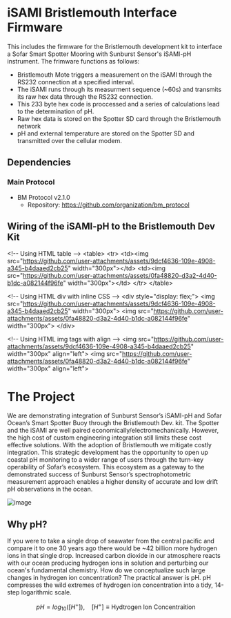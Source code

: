 # iSAMI Bristlemouth Interface Firmware
This includes the firmware for the Bristlemouth development kit to interface a Sofar Smart Spotter Mooring with Sunburst Sensor's iSAMI-pH instrument. The frimware functions as follows:

* Bristlemouth Mote triggers a measurement on the iSAMI through the RS232 connection at a specified interval.
* The iSAMI runs through its measurment sequence (~60s) and transmits its raw hex data through the RS232 connection.
* This 233 byte hex code is proccessed and a series of calculations lead to the determination of pH.
* Raw hex data is stored on the Spotter SD card through the Bristlemouth network
* pH and external temperature are stored on the Spotter SD and transmitted over the cellular modem.

## Dependencies
### Main Protocol
- BM Protocol v2.1.0
  - Repository: https://github.com/organization/bm_protocol

## Wiring of the iSAMI-pH to the Bristlemouth Dev Kit
&lt;!-- Using HTML table --&gt;
&lt;table&gt;
  &lt;tr&gt;
    &lt;td&gt;&lt;img src="https://github.com/user-attachments/assets/9dcf4636-109e-4908-a345-b4daaed2cb25" width="300px"&gt;&lt;/td&gt;
    &lt;td&gt;&lt;img src="https://github.com/user-attachments/assets/0fa48820-d3a2-4d40-b1dc-a082144f96fe" width="300px"&gt;&lt;/td&gt;
  &lt;/tr&gt;
&lt;/table&gt;

&lt;!-- Using HTML div with inline CSS --&gt;
&lt;div style="display: flex;"&gt;
  &lt;img src="https://github.com/user-attachments/assets/9dcf4636-109e-4908-a345-b4daaed2cb25" width="300px"&gt;
  &lt;img src="https://github.com/user-attachments/assets/0fa48820-d3a2-4d40-b1dc-a082144f96fe" width="300px"&gt;
&lt;/div&gt;

&lt;!-- Using HTML img tags with align --&gt;
&lt;img src="https://github.com/user-attachments/assets/9dcf4636-109e-4908-a345-b4daaed2cb25" width="300px" align="left"&gt;
&lt;img src="https://github.com/user-attachments/assets/0fa48820-d3a2-4d40-b1dc-a082144f96fe" width="300px" align="left"&gt;



# The Project
We are demonstrating integration of Sunburst Sensor’s iSAMI-pH and Sofar Ocean’s Smart Spotter Buoy through the Bristlemouth Dev. kit. The Spotter and the iSAMI are well paired economically/electromechanically. However, the high cost of custom engineering integration still limits these cost effective solutions. With the adoption of Bristlemouth we mitigate costly integration. This strategic development has the opportunity to open up coastal pH monitoring to a wider range of users through the turn-key operability of Sofar’s ecosystem. This ecosystem as a gateway to the demonstrated success of Sunburst Sensor’s spectrophotometric measurement approach enables a higher density of accurate and low drift pH observations in the ocean.

![image](https://github.com/user-attachments/assets/d62f8649-4a80-4075-9dbc-c6d842b3e9b2)

## Why pH?
If you were to take a single drop of seawater from the central pacific and compare it to one 30 years ago there would be ~42 billion more hydrogen ions in that single drop. Increased carbon dioxide in our atmosphere reacts with our ocean producing hydrogen ions in solution and perturbing our ocean's fundamental chemistry. How do we conceptualize such large changes in hydrogen ion concentration? The practical answer is pH. pH compresses the wild extremes of hydrogen ion concentration into a tidy, 14-step logarithmic scale.

$$
pH = log_{10}([H^+]),\ \ \ \ [H^+] \equiv \text{Hydtrogen Ion Concentraition}
$$
